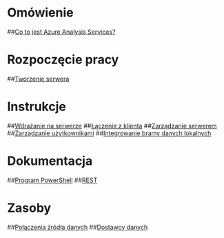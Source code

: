 # Omówienie
##[Co to jest Azure Analysis Services?](analysis-services-overview.md)
# Rozpoczęcie pracy
##[Tworzenie serwera](analysis-services-create-server.md)

# Instrukcje 
##[Wdrażanie na serwerze](analysis-services-deploy.md)
##[Łączenie z klienta](analysis-services-connect.md)
##[Zarządzanie serwerem](analysis-services-manage.md)
##[Zarządzanie użytkownikami](analysis-services-manage-users.md)
##[Integrowanie bramy danych lokalnych](analysis-services-gateway.md)

# Dokumentacja
##[Program PowerShell](analysis-services-powershell.md)
##[REST](/rest/api/analysisservices)

# Zasoby
##[Połączenia źródła danych](analysis-services-datasource.md)
##[Dostawcy danych](analysis-services-data-providers.md) 


<!--HONumber=Feb17_HO3-->


